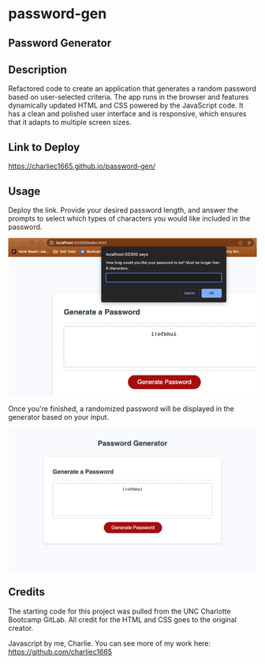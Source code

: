 # password-gen

## Password Generator

## Description

Refactored code to create an application that generates a random password based on user-selected criteria. The app runs in the browser and features dynamically updated HTML and CSS powered by the JavaScript code. It has a clean and polished user interface and is responsive, which ensures that it adapts to multiple screen sizes.

## Link to Deploy

https://charliec1665.github.io/password-gen/

## Usage

Deploy the link. Provide your desired password length, and answer the prompts to select which types of characters you would like included in the password. 

![Screenshot of password generator page with prompt box](./assets/Screenshot1.png)

Once you're finished, a randomized password will be displayed in the generator based on your input.

![Screenshot of password generator displaying a finalized password](./assets/Screenshot2.png)

## Credits

The starting code for this project was pulled from the UNC Charlotte Bootcamp GitLab. All credit for the HTML and CSS goes to the original creator.

Javascript by me, Charlie.
You can see more of my work here: 
https://github.com/charliec1665
